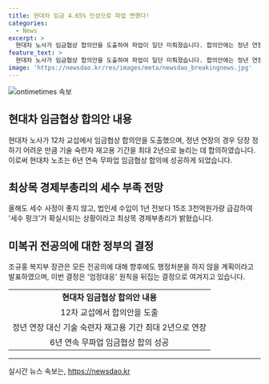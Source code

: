 ```yaml
---
title: 현대차 임금 4.65% 인상으로 파업 면했다!
categories:
  - News
excerpt: >
  현대차 노사가 임금협상 합의안을 도출하여 파업이 일단 미뤄졌습니다. 합의안에는 정년 연장 못지만 기술 숙련자 재고용 기간 최대 2년 등이 포함되었습니다. 경제부총리는 올해 세수 부족에 대해 우려를 표명했고, 정부는 전공의에 대한 행정처분을 하지 않기로 결정했습니다. 이 결정은 엄정대응 원칙을 뒤집는 것으로 비판이 있습니다. SBS Biz는 여러분의 제보를 기다리고 있습니다.
feature_text: >
  현대차 노사가 임금협상 합의안을 도출하여 파업이 일단 미뤄졌습니다. 합의안에는 정년 연장 못지만 기술 숙련자 재고용 기간 최대 2년 등이 포함되었습니다. 경제부총리는 올해 세수 부족에 대해 우려를 표명했고, 정부는 전공의에 대한 행정처분을 하지 않기로 결정했습니다. 이 결정은 엄정대응 원칙을 뒤집는 것으로 비판이 있습니다. SBS Biz는 여러분의 제보를 기다리고 있습니다.
image: 'https://newsdao.kr/res/images/meta/newsdao_breakingnews.jpg'
---
```


<p><img src="https://newsdao.kr/res/images/meta/newsdao_breakingnews.jpg" alt="ontimetimes 속보" /></p>

<h2>현대차 임금협상 합의안 내용</h2>

<p data-ke-size="size16">현대차 노사가 12차 교섭에서 임금협상 합의안을 도출했으며, 정년 연장의 경우 당장 정하기 어려운 만큼 기술 숙련자 재고용 기간을 최대 2년으로 늘리는 데 합의하였습니다. 이로써 현대차 노조는 6년 연속 무파업 임금협상 합의에 성공하게 되었습니다.</p>

<h2 data-ke-size="size26">최상목 경제부총리의 세수 부족 전망</h2>

<p data-ke-size="size16">올해도 세수 사정이 좋지 않고, 법인세 수입이 1년 전보다 15조 3천억원가량 급감하여 '세수 펑크'가 확실시되는 상황이라고 최상목 경제부총리가 밝혔습니다.</p>

<h2 data-ke-size="size26">미복귀 전공의에 대한 정부의 결정</h2>

<p data-ke-size="size16">조규홍 복지부 장관은 모든 전공의에 대해 향후에도 행정처분을 하지 않을 계획이라고 발표하였으며, 이번 결정은 '엄정대응' 원칙을 뒤집는 결정으로 여겨지고 있습니다.</p>

<table>
  <tr>
    <td style="text-align: center; height: 17px;"><b>현대차 임금협상 합의안 내용</b></td>
  </tr>
  <tr>
    <td style="text-align: center; height: 17px;">12차 교섭에서 합의안을 도출</td>
  </tr>
  <tr>
    <td style="text-align: center; height: 17px;">정년 연장 대신 기술 숙련자 재고용 기간 최대 2년으로 연장</td>
  </tr>
  <tr>
    <td style="text-align: center; height: 17px;">6년 연속 무파업 임금협상 합의 성공</td>
  </tr>
  <tr>
</table>

<hr>
실시간 뉴스 속보는, <a href="https://newsdao.kr" rel="dofollow">https://newsdao.kr</a>


